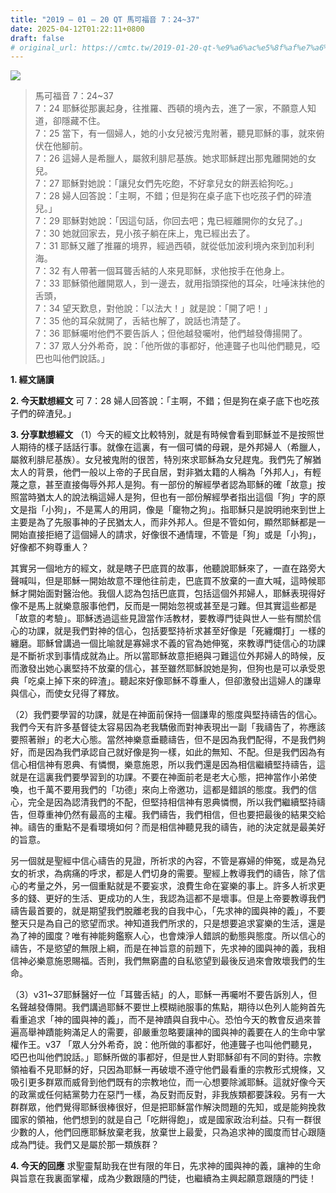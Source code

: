 ```yaml
---
title: "2019 – 01 – 20 QT 馬可福音 7：24~37"
date: 2025-04-12T01:22:11+0800
draft: false
# original_url: https://cmtc.tw/2019-01-20-qt-%e9%a6%ac%e5%8f%af%e7%a6%8f%e9%9f%b3-7%ef%bc%9a2437
---
```


![](/images/qt.jpg)
> 馬可福音 7：24\~37  
> 7：24 耶穌從那裏起身，往推羅、西頓的境內去，進了一家，不願意人知道，卻隱藏不住。  
> 7：25 當下，有一個婦人，她的小女兒被污鬼附著，聽見耶穌的事，就來俯伏在他腳前。  
> 7：26 這婦人是希臘人，屬敘利腓尼基族。她求耶穌趕出那鬼離開她的女兒。  
> 7：27 耶穌對她說：「讓兒女們先吃飽，不好拿兒女的餅丟給狗吃。」  
> 7：28 婦人回答說：「主啊，不錯；但是狗在桌子底下也吃孩子們的碎渣兒。」  
> 7：29 耶穌對她說：「因這句話，你回去吧；鬼已經離開你的女兒了。」  
> 7：30 她就回家去，見小孩子躺在床上，鬼已經出去了。  
> 7：31 耶穌又離了推羅的境界，經過西頓，就從低加波利境內來到加利利海。  
> 7：32 有人帶著一個耳聾舌結的人來見耶穌，求他按手在他身上。  
> 7：33 耶穌領他離開眾人，到一邊去，就用指頭探他的耳朵，吐唾沫抹他的舌頭，  
> 7：34 望天歎息，對他說：「以法大！」就是說：「開了吧！」  
> 7：35 他的耳朵就開了，舌結也解了，說話也清楚了。  
> 7：36 耶穌囑咐他們不要告訴人；但他越發囑咐，他們越發傳揚開了。  
> 7：37 眾人分外希奇，說：「他所做的事都好，他連聾子也叫他們聽見，啞巴也叫他們說話。」

**1. 經文誦讀**

**2.  今天默想經文**
可 7：28 婦人回答說：「主啊，不錯；但是狗在桌子底下也吃孩子們的碎渣兒。」

**3. 分享默想經文**
（1）今天的經文比較特別，就是有時候會看到耶穌並不是按照世人期待的樣子話話行事。就像在這裏，有一個可憐的母親，是外邦婦人（希臘人，屬敘利腓尼基族）。女兒被鬼附的很苦，特別來求耶穌為女兒趕鬼。我們先了解猶太人的背景，他們一般以上帝的子民自居，對非猶太籍的人稱為「外邦人」，有輕蔑之意，甚至直接侮辱外邦人是狗。有一部份的解經學者認為耶穌的確「故意」按照當時猶太人的說法稱這婦人是狗，但也有一部份解經學者指出這個「狗」字的原文是指「小狗」，不是罵人的用詞，像是「竉物之狗」。指耶穌只是說明祂來到世上主要是為了先服事神的子民猶太人，而非外邦人。但是不管如何，顯然耶穌都是一開始直接拒絕了這個婦人的請求，好像很不通情理，不管是「狗」或是「小狗」，好像都不夠尊重人？

其實另一個地方的經文，就是瞎子巴底買的故事，他聽說耶穌來了，一直在路旁大聲喊叫，但是耶穌一開始故意不理他往前走，巴底買不放棄的一直大喊，這時候耶穌才開始面對醫治他。我個人認為包括巴底買，包括這個外邦婦人，耶穌表現得好像不是馬上就樂意服事他們，反而是一開始忽視或甚至是刁難。但其實這些都是「故意的考驗」。耶穌透過這些見證當作活教材，要教導門徒與世人一些有關於信心的功課，就是我們對神的信心，包括要堅持祈求甚至好像是「死纏爛打」一樣的纏磨。耶穌曾講過一個比喻就是寡婦求不義的官為她伸冤，來教導門徒信心的功課是不斷祈求到事情成就為止。所以當耶穌故意拒絕與刁難這位外邦婦人的時候，反而激發出她心裏堅持不放棄的信心，甚至雖然耶穌說她是狗，但狗也是可以承受恩典「吃桌上掉下來的碎渣」。聽起來好像耶穌不尊重人，但卻激發出這婦人的謙卑與信心，而使女兒得了釋放。

（2）我們要學習的功課，就是在神面前保持一個謙卑的態度與堅持禱告的信心。我們今天有許多基督徒太容易因為老我驕傲而對神表現出一副「我禱告了，祢應該要照著辦」的老大心態。當然神樂意垂聽禱告，但不是因為我們配得，不是我們夠好，而是因為我們承認自己就好像是狗一樣，如此的無知、不配。但是我們因為有信心相信神有恩典、有憐憫，樂意施恩，所以我們還是因為相信繼續堅持禱告，這就是在這裏我們要學習到的功課。不要在神面前老是老大心態，把神當作小弟使喚，也千萬不要用我們的「功德」來向上帝邀功，這都是錯誤的態度。我們的信心，完全是因為認清我們的不配，但堅持相信神有恩典憐憫，所以我們繼續堅持禱告，但尊重神仍然有最高的主權。我們禱告，我們相信，但也要把最後的結果交給神。禱告的重點不是看環境如何？而是相信神聽見我的禱告，祂的決定就是最美好的旨意。

另一個就是聖經中信心禱告的見證，所祈求的內容，不管是寡婦的伸冤，或是為兒女的祈求，為病痛的呼求，都是人們切身的需要。聖經上教導我們的禱告，除了信心的考量之外，另一個重點就是不要妄求，浪費生命在宴樂的事上。許多人祈求更多的錢、更好的生活、更成功的人生，我認為這都不是壞事。但是上帝要教導我們禱告最首要的，就是期望我們脫離老我的自我中心，「先求神的國與神的義」，不要整天只是為自己的慾望而求。神知道我們所求的，只是想要追求宴樂的生活，還是為了神的國度？唯有神能夠鑑察人心，也會煉淨人錯誤的動態與態度。所以信心的禱告，不是慾望的無限上綱，而是在神旨意的前題下，先求神的國與神的義，我相信神必樂意施恩賜福。否則，我們無窮盡的自私慾望到最後反過來會敗壞我們的生命。

（3）v31\~37耶穌醫好一位「耳聾舌結」的人，耶穌一再囑咐不要告訴別人，但名聲越發傳開。我們講過耶穌不要世上模糊祂服事的焦點，期待以色列人能夠首先看重追求「神的國與神的義」，而不是神蹟與自我中心。恐怕今天的教會反過來普遍高舉神蹟能夠滿足人的需要，卻嚴重忽略要讓神的國與神的義要在人的生命中掌權作王。v37 「眾人分外希奇，說：他所做的事都好，他連聾子也叫他們聽見，啞巴也叫他們說話。」耶穌所做的事都好，但是世人對耶穌卻有不同的對待。宗教領袖看不見耶穌的好，只因為耶穌一再破壞不遵守他們最看重的宗教形式規條，又吸引更多群眾而威脅到他們既有的宗教地位，而一心想要除滅耶穌。這就好像今天的政黨或任何結黨勢力在惡鬥一樣，為反對而反對，非我族類都要誅殺。另有一大群群眾，他們覺得耶穌很棒很好，但是把耶穌當作解決問題的先知，或是能夠挽救國家的領袖，他們想到的就是自己「吃餅得飽」，或是國家政治利益。只有一群很少數的人，他們回應耶穌放棄老我，放棄世上最愛，只為追求神的國度而甘心跟隨成為門徒。我們又是屬於那一類族群？

**4. 今天的回應**
求聖靈幫助我在世有限的年日，先求神的國與神的義，讓神的生命與旨意在我裏面掌權，成為少數跟隨的門徒，也繼續為主興起願意跟隨的門徒！
